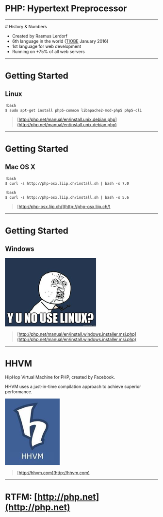 # PHP: Hypertext Preprocessor

---

# History & Numbers

* Created by Rasmus Lerdorf
* 6th language in the world
([TIOBE](http://tiobe.com/index.php/content/paperinfo/tpci/index.html) January 2016)
* 1st language for web development
* Running on +75% of all web servers

---

# Getting Started

## Linux

    !bash
    $ sudo apt-get install php5-common libapache2-mod-php5 php5-cli

> [http://php.net/manual/en/install.unix.debian.php](http://php.net/manual/en/install.unix.debian.php)

---

# Getting Started

## Mac OS X

    !bash
    $ curl -s http://php-osx.liip.ch/install.sh | bash -s 7.0

<p></p>

    !bash
    $ curl -s http://php-osx.liip.ch/install.sh | bash -s 5.6

> [http://php-osx.liip.ch/](http://php-osx.liip.ch/)

---

# Getting Started

## Windows

![](../images/y-u-no-use-linux.jpg)

> [http://php.net/manual/en/install.windows.installer.msi.php](http://php.net/manual/en/install.windows.installer.msi.php)

---

# HHVM

HipHop Virtual Machine for PHP, created by Facebook.

HHVM uses a just-in-time compilation approach to achieve superior performance.

![](../images/hhvm.jpg)

> [http://hhvm.com](http://hhvm.com)

---

# RTFM: [http://php.net](http://php.net)

